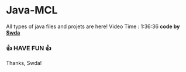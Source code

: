 # Java-MCL
All types of java files and projets are here! 
Video Time : 1:36:36
<b>code by [Swda](https://github.com/Supsource )</b>
### 👍 HAVE FUN 👍
Thanks, Swda!
